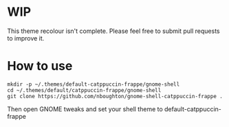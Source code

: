 # WIP

This theme recolour isn't complete. Please feel free to submit pull requests to improve it.

# How to use

```
mkdir -p ~/.themes/default-catppuccin-frappe/gnome-shell
cd ~/.themes/default/catppuccin-frappe/gnome-shell
git clone https://github.com/nboughton/gnome-shell-catppuccin-frappe .
```

Then open GNOME tweaks and set your shell theme to default-catppuccin-frappe
